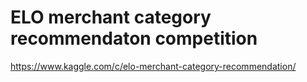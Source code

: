 # ELO merchant category recommendaton competition
https://www.kaggle.com/c/elo-merchant-category-recommendation/
